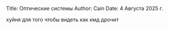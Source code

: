 Title: Оптические системы
Author: Cain
Date: 4 Августа 2025 г.

хуйня для того чтобы видеть как кмд дрочит